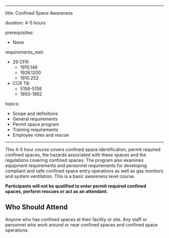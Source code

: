 
---
title: Confined Space Awareness

duration: 4-5 hours

prerequisites:
  - None

requirements_met:
  - 29 CFR:
    - 1910.146
    - 1926.1200
    - 1910.252
  - CCR T8:
    - 5156-5158
    - 1950-1962

topics:
  - Scope and definitions
  - General requirements
  - Permit space program
  - Training requirements
  - Employee roles and rescue
---

This 4-5 hour course covers confined space identification, permit required confined spaces, the hazards associated with these spaces and the regulations covering confined spaces. The program also examines equipment requirements and personnel requirements for developing compliant and safe confined space entry operations as well as gas monitors and system ventilation. This is a basic
awareness level course.

**Participants will not be qualified to enter permit required confined spaces, perform rescues or act as an attendant.**

## Who Should Attend

Anyone who has confined spaces at their facility or site.  Any staff or personnel who work around or near confined spaces and confined space operations.
